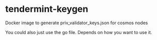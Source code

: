 # tendermint-keygen
Docker image to generate priv_validator_keys.json for cosmos nodes

You could also just use the go file. Depends on how you want to use it.
